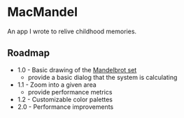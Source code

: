 # MacMandel

An app I wrote to relive childhood memories.

## Roadmap

* 1.0 - Basic drawing of the [Mandelbrot set](https://en.wikipedia.org/wiki/Mandelbrot_set)
	* provide a basic dialog that the system is calculating
* 1.1 - Zoom into a given area
   * provide performance metrics
* 1.2 - Customizable color palettes
* 2.0 - Performance improvements